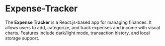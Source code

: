 # Expense-Tracker
The **Expense Tracker** is a React.js-based app for managing finances. It allows users to add, categorize, and track expenses and income with visual charts. Features include dark/light mode, transaction history, and local storage support.
